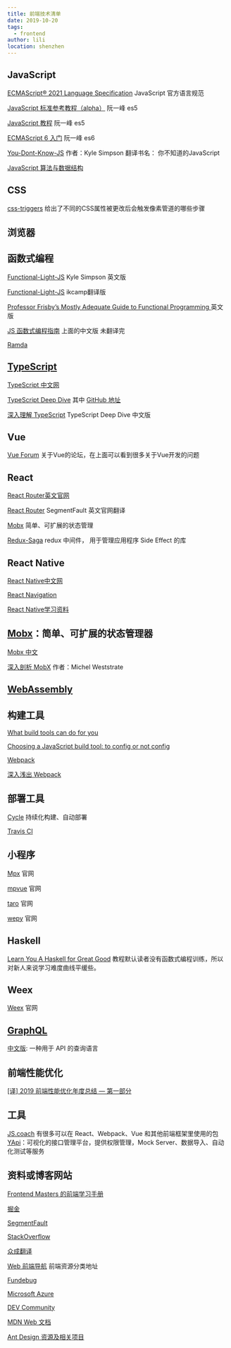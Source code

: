 ```yaml
---
title: 前端技术清单
date: 2019-10-20
tags:
  - frontend
author: lili
location: shenzhen
---
```


## JavaScript

[ECMAScript® 2021 Language Specification](https://tc39.es/ecma262) JavaScript 官方语言规范

[JavaScript 标准参考教程（alpha）](http://javascript.ruanyifeng.com/) 阮一峰 es5

[JavaScript 教程](https://wangdoc.com/javascript/index.html) 阮一峰 es5

[ECMAScript 6 入门](http://es6.ruanyifeng.com/) 阮一峰 es6

[You-Dont-Know-JS](https://github.com/getify/You-Dont-Know-JS) 作者：Kyle Simpson 翻译书名： 你不知道的JavaScript

[JavaScript 算法与数据结构](https://github.com/trekhleb/javascript-algorithms/blob/master/README.zh-CN.md)

## CSS

[css-triggers](https://csstriggers.com/) 给出了不同的CSS属性被更改后会触发像素管道的哪些步骤

## 浏览器

## 函数式编程

[Functional-Light-JS](https://github.com/getify/Functional-Light-JS)  Kyle Simpson 英文版

[Functional-Light-JS](https://github.com/ikcamp/Functional-Light-JS)  ikcamp翻译版

[Professor Frisby’s Mostly Adequate Guide to Functional Programming ](https://mostly-adequate.gitbooks.io/mostly-adequate-guide/) 英文版

[JS 函数式编程指南](https://llh911001.gitbooks.io/mostly-adequate-guide-chinese/content/) 上面的中文版 未翻译完

[Ramda](https://ramdajs.com/)

## [TypeScript](http://www.typescriptlang.org/)

[TypeScript 中文网](https://www.tslang.cn/)

[TypeScript Deep Dive](https://basarat.gitbooks.io/typescript/content/)  其中 [GitHub 地址](https://github.com/basarat/typescript-book/)

[深入理解 TypeScript](https://jkchao.github.io/typescript-book-chinese/) TypeScript Deep Dive 中文版

## Vue

[Vue Forum](https://forum.vuejs.org/) 关于Vue的论坛，在上面可以看到很多关于Vue开发的问题

## React

[React Router英文官网](https://reacttraining.com/react-router/web/example/basic)

[React Router](https://segmentfault.com/a/1190000014294604) SegmentFault 英文官网翻译

[Mobx](https://mobx.js.org/) 简单、可扩展的状态管理

[Redux-Saga](https://redux-saga-in-chinese.js.org/) redux 中间件， 用于管理应用程序 Side Effect 的库

## React Native

[React Native中文网](https://reactnative.cn/)

[React Navigation](https://reactnavigation.org/zh-Hans/)

[React Native学习资料](https://github.com/reactnativecn/react-native-guide)

## [Mobx](https://mobx.js.org/index.html)：简单、可扩展的状态管理器

[Mobx 中文](https://cn.mobx.js.org/)

[深入剖析 MobX](https://medium.com/hackernoon/becoming-fully-reactive-an-in-depth-explanation-of-mobservable-55995262a254) 作者：Michel Weststrate

## [WebAssembly](https://webassembly.org/)

## 构建工具

[What build tools can do for you](https://www.netlify.com/blog/2017/11/15/what-build-tools-can-do-for-you/)

[Choosing a JavaScript build tool: to config or not config](https://dev.to/netlify/choosing-a-javascript-build-tool-to-config-or-not-config-2ia8)

[Webpack](https://webpack.js.org/)

[深入浅出 Webpack](http://webpack.wuhaolin.cn/)

## 部署工具

[Cycle](http://cyclejs.cn/getting-started.html) 持续化构建、自动部署

[Travis CI](https://www.travis-ci.org/)

## 小程序

[Mpx](https://didi.github.io/mpx/) 官网

[mpvue](http://mpvue.com/#_1) 官网

[taro](https://taro.aotu.io/) 官网

[wepy](https://tencent.github.io/wepy/) 官网

## Haskell

[Learn You A Haskell for Great Good](http://learnyouahaskell.com/chapters) 教程默认读者没有函数式编程训练，所以对新人来说学习难度曲线平缓些。

## Weex

[Weex](http://weex.apache.org/) 官网


## [GraphQL](https://graphql.org/)

[中文版](https://graphql.cn/): 一种用于 API 的查询语言

## 前端性能优化

[[译] 2019 前端性能优化年度总结 — 第一部分](https://juejin.im/post/5c4418006fb9a049c043545e?utm_source=gold_browser_extension)

## 工具

[JS.coach](https://js.coach/) 有很多可以在 React、Webpack、Vue 和其他前端框架里使用的包
[YApi](https://hellosean1025.github.io/yapi/)：可视化的接口管理平台，提供权限管理，Mock Server、数据导入、自动化测试等服务

## 资料或博客网站

[Frontend Masters 的前端学习手册](https://frontendmasters.com/books/front-end-handbook/2018/)

[掘金](https://juejin.im/timeline)

[SegmentFault](https://segmentfault.com/)

[StackOverflow](https://stackoverflow.com/)

[众成翻译](https://www.zcfy.cc/)

[Web 前端导航](http://www.alloyteam.com/nav/) 前端资源分类地址

[Fundebug](https://www.fundebug.com/)

[Microsoft Azure](https://docs.microsoft.com/zh-cn/azure/app-service/)

[DEV Community](https://dev.to/)

[MDN Web 文档](https://developer.mozilla.org/zh-CN/)

[Ant Design 资源及相关项目](https://github.com/websemantics/awesome-ant-design)

<!-- [掘金 2018 报告](https://2018.juejin.im/) -->
